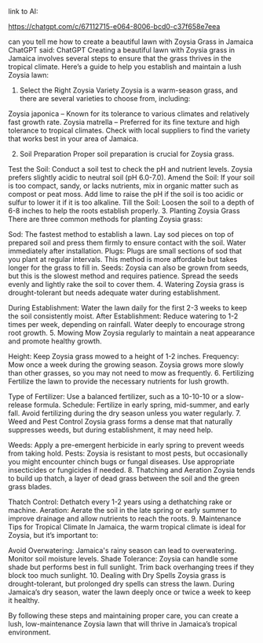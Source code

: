 link to AI:

https://chatgpt.com/c/67112715-e064-8006-bcd0-c37f658e7eea

can you tell me how to create a beautiful lawn with Zoysia Grass in Jamaica
ChatGPT said:
ChatGPT
Creating a beautiful lawn with Zoysia grass in Jamaica involves several steps to ensure that the grass thrives in the tropical climate. Here’s a guide to help you establish and maintain a lush Zoysia lawn:

1. Select the Right Zoysia Variety
Zoysia is a warm-season grass, and there are several varieties to choose from, including:

Zoysia japonica – Known for its tolerance to various climates and relatively fast growth rate.
Zoysia matrella – Preferred for its fine texture and high tolerance to tropical climates.
Check with local suppliers to find the variety that works best in your area of Jamaica.

2. Soil Preparation
Proper soil preparation is crucial for Zoysia grass.

Test the Soil: Conduct a soil test to check the pH and nutrient levels. Zoysia prefers slightly acidic to neutral soil (pH 6.0-7.0).
Amend the Soil: If your soil is too compact, sandy, or lacks nutrients, mix in organic matter such as compost or peat moss. Add lime to raise the pH if the soil is too acidic or sulfur to lower it if it is too alkaline.
Till the Soil: Loosen the soil to a depth of 6-8 inches to help the roots establish properly.
3. Planting Zoysia Grass
There are three common methods for planting Zoysia grass:

Sod: The fastest method to establish a lawn. Lay sod pieces on top of prepared soil and press them firmly to ensure contact with the soil. Water immediately after installation.
Plugs: Plugs are small sections of sod that you plant at regular intervals. This method is more affordable but takes longer for the grass to fill in.
Seeds: Zoysia can also be grown from seeds, but this is the slowest method and requires patience. Spread the seeds evenly and lightly rake the soil to cover them.
4. Watering
Zoysia grass is drought-tolerant but needs adequate water during establishment.

During Establishment: Water the lawn daily for the first 2-3 weeks to keep the soil consistently moist.
After Establishment: Reduce watering to 1-2 times per week, depending on rainfall. Water deeply to encourage strong root growth.
5. Mowing
Mow Zoysia regularly to maintain a neat appearance and promote healthy growth.

Height: Keep Zoysia grass mowed to a height of 1-2 inches.
Frequency: Mow once a week during the growing season. Zoysia grows more slowly than other grasses, so you may not need to mow as frequently.
6. Fertilizing
Fertilize the lawn to provide the necessary nutrients for lush growth.

Type of Fertilizer: Use a balanced fertilizer, such as a 10-10-10 or a slow-release formula.
Schedule: Fertilize in early spring, mid-summer, and early fall. Avoid fertilizing during the dry season unless you water regularly.
7. Weed and Pest Control
Zoysia grass forms a dense mat that naturally suppresses weeds, but during establishment, it may need help.

Weeds: Apply a pre-emergent herbicide in early spring to prevent weeds from taking hold.
Pests: Zoysia is resistant to most pests, but occasionally you might encounter chinch bugs or fungal diseases. Use appropriate insecticides or fungicides if needed.
8. Thatching and Aeration
Zoysia tends to build up thatch, a layer of dead grass between the soil and the green grass blades.

Thatch Control: Dethatch every 1-2 years using a dethatching rake or machine.
Aeration: Aerate the soil in the late spring or early summer to improve drainage and allow nutrients to reach the roots.
9. Maintenance Tips for Tropical Climate
In Jamaica, the warm tropical climate is ideal for Zoysia, but it’s important to:

Avoid Overwatering: Jamaica's rainy season can lead to overwatering. Monitor soil moisture levels.
Shade Tolerance: Zoysia can handle some shade but performs best in full sunlight. Trim back overhanging trees if they block too much sunlight.
10. Dealing with Dry Spells
Zoysia grass is drought-tolerant, but prolonged dry spells can stress the lawn. During Jamaica’s dry season, water the lawn deeply once or twice a week to keep it healthy.

By following these steps and maintaining proper care, you can create a lush, low-maintenance Zoysia lawn that will thrive in Jamaica’s tropical environment.

